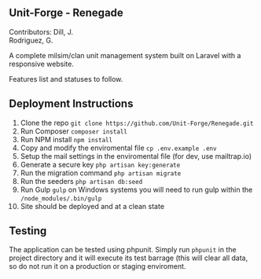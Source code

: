 ## Unit-Forge - Renegade
Contributors: 
Dill, J.  
Rodriguez, G.

A complete milsim/clan unit management system built on Laravel with a responsive website.

Features list and statuses to follow.

## Deployment Instructions
1. Clone the repo `git clone https://github.com/Unit-Forge/Renegade.git`  
2. Run Composer `composer install`  
3. Run NPM install `npm install`  
4. Copy and modify the enviromental file `cp .env.example .env`  
5. Setup the mail settings in the enviromental file (for dev, use mailtrap.io)  
6. Generate a secure key `php artisan key:generate`  
7. Run the migration command `php artisan migrate`  
8. Run the seeders `php artisan db:seed`  
9. Run Gulp `gulp` on Windows systems you will need to run gulp within the `/node_modules/.bin/gulp`
10. Site should be deployed and at a clean state

## Testing
The application can be tested using phpunit. Simply run `phpunit` in the project directory and it will execute its test barrage (this will clear all data, so do not run it on a production or staging enviroment.
